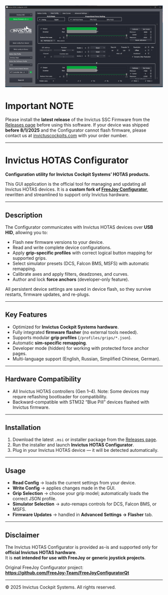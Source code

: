 ![Software Screenshot](https://github.com/invictuscockpits/HOTASConfigurator/blob/main/Screenshot%202025-08-17%20070136.png)

# Important NOTE

Please install the **latest release** of the Invictus SSC Firmware from the [Releases page](https://github.com/invictuscockpits/invitus-ssc-firmware/releases)  before using this software.
If your device was shipped **before 8/1/2025** and the Configurator cannot flash firmware, please contact us at [invictuscockpits.com](https://invictuscockpits.com) with your order number.   

---

# Invictus HOTAS Configurator

**Configuration utility for Invictus Cockpit Systems’ HOTAS products.**

This GUI application is the official tool for managing and updating all Invictus HOTAS devices. It is a **custom fork of [FreeJoy Configurator](https://github.com/FreeJoy-Team/FreeJoyConfiguratorQt)**, rewritten and streamlined to support only Invictus hardware.

---

## Description

The Configurator communicates with Invictus HOTAS devices over **USB HID**, allowing you to:

- Flash new firmware versions to your device.
- Read and write complete device configurations.
- Apply **grip-specific profiles** with correct logical button mapping for supported grips.
- Select simulator presets (DCS, Falcon BMS, MSFS) with automatic remapping.
- Calibrate axes and apply filters, deadzones, and curves.
- Author and lock **force anchors** (developer-only feature).

All persistent device settings are saved in device flash, so they survive restarts, firmware updates, and re-plugs.

---

## Key Features

- Optimized for **Invictus Cockpit Systems hardware**.
- Fully integrated **firmware flasher** (no external tools needed).
- Supports modular **grip profiles** (`/profiles/grips/*.json`).
- Automatic **sim-specific remapping**.
- Developer mode (hidden) for working with protected force anchor pages.
- Multi-language support (English, Russian, Simplified Chinese, German).

---

## Hardware Compatibility

- All Invictus HOTAS controllers (Gen 1–4).  Note: Some devices may requre reflashing bootloader for compatibility.
- Backward-compatible with STM32 “Blue Pill” devices flashed with Invictus firmware.

---

## Installation

1. Download the latest `.msi` or installer package from the [Releases page](https://github.com/invictuscockpits/HOTASConfigurator/releases).
2. Run the installer and launch **Invictus HOTAS Configurator**.
3. Plug in your Invictus HOTAS device — it will be detected automatically.

---

## Usage

- **Read Config** → loads the current settings from your device.  
- **Write Config** → applies changes made in the GUI.    
- **Grip Selection** → choose your grip model; automatically loads the correct JSON profile.  
- **Simulator Selection** → auto-remaps controls for DCS, Falcon BMS, or MSFS.  
- **Firmware Updates** → handled in **Advanced Settings → Flasher** tab.  

---

## Disclaimer

The Invictus HOTAS Configurator is provided as-is and supported only for **official Invictus HOTAS hardware**.  
It is **not intended for use with FreeJoy or generic joystick projects**.

Original FreeJoy Configurator project:  
**https://github.com/FreeJoy-Team/FreeJoyConfiguratorQt**

---

© 2025 Invictus Cockpit Systems. All rights reserved.

